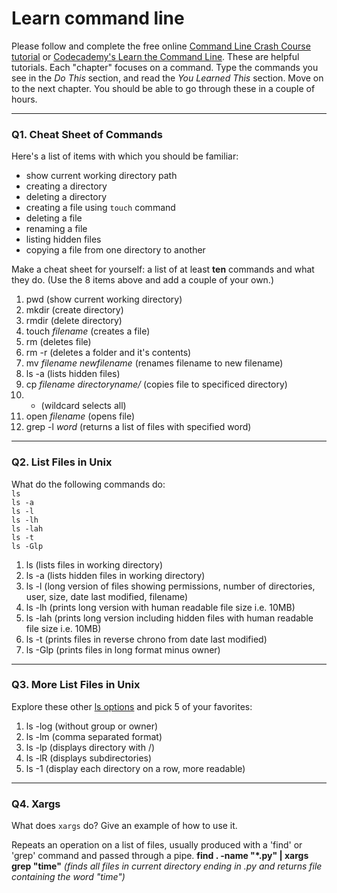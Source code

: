 # Learn command line

Please follow and complete the free online [Command Line Crash Course
tutorial](https://web.archive.org/web/20160708171659/http://cli.learncodethehardway.org/book/) or [Codecademy's Learn the Command Line](https://www.codecademy.com/learn/learn-the-command-line). These are helpful tutorials. Each "chapter" focuses on a command. Type the commands you see in the _Do This_ section, and read the _You Learned This_ section. Move on to the next chapter. You should be able to go through these in a couple of hours.

---

### Q1.  Cheat Sheet of Commands  

Here's a list of items with which you should be familiar:  
* show current working directory path
* creating a directory
* deleting a directory
* creating a file using `touch` command
* deleting a file
* renaming a file
* listing hidden files
* copying a file from one directory to another

Make a cheat sheet for yourself: a list of at least **ten** commands and what they do.  (Use the 8 items above and add a couple of your own.)  

1. pwd (show current working directory)
2. mkdir (create directory)
3. rmdir (delete directory)
4. touch *filename* (creates a file)
5. rm (deletes file)
6. rm -r (deletes a folder and it's contents)
7. mv *filename* *newfilename* (renames filename to new filename)
8. ls -a (lists hidden files)
9. cp *filename* *directoryname/* (copies file to specificed directory)
10. * (wildcard selects all)
11. open *filename* (opens file)
12. grep -l *word* (returns a list of files with specified word)


---

### Q2.  List Files in Unix   

What do the following commands do:  
`ls`  
`ls -a`  
`ls -l`  
`ls -lh`  
`ls -lah`  
`ls -t`  
`ls -Glp`  

1. ls (lists files in working directory)
2. ls -a (lists hidden files in working directory)
3. ls -l (long version of files showing permissions, number of directories, user, size, date last modified, filename)
4. ls -lh (prints long version with human readable file size i.e. 10MB)
5. ls -lah (prints long version including hidden files with human readable file size i.e. 10MB)
6. ls -t (prints files in reverse chrono from date last modified)
7. ls -Glp (prints files in long format minus owner)
---

### Q3.  More List Files in Unix  

Explore these other [ls options](http://www.techonthenet.com/unix/basic/ls.php) and pick 5 of your favorites:

1. ls -log (without group or owner)
2. ls -lm (comma separated format)
3. ls -lp (displays directory with /)
4. ls -lR (displays subdirectories)
5. ls -1 (display each directory on a row, more readable)
---

### Q4.  Xargs   

What does `xargs` do? Give an example of how to use it.

Repeats an operation on a list of files, usually produced with a 'find' or 'grep' command and passed through a pipe.
**find . -name "*.py" | xargs grep "time"** *(finds all files in current directory ending in .py and returns file containing the word "time")*

 

